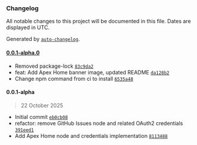 ### Changelog

All notable changes to this project will be documented in this file. Dates are displayed in UTC.

Generated by [`auto-changelog`](https://github.com/CookPete/auto-changelog).

#### [0.0.1-alpha.0](https://github.com/Sanjeet990/n8n-nodes-apexhome/compare/0.0.1-alpha...0.0.1-alpha.0)

- Removed package-lock [`83c9da2`](https://github.com/Sanjeet990/n8n-nodes-apexhome/commit/83c9da2171b640c7d4b45edcdd72cb4fe28fbef8)
- feat: Add Apex Home banner image, updated README [`da128b2`](https://github.com/Sanjeet990/n8n-nodes-apexhome/commit/da128b2453ad9ac51f2a52a1774404900b130489)
- Change npm command from ci to install [`6535a48`](https://github.com/Sanjeet990/n8n-nodes-apexhome/commit/6535a48f4477e368b0dcb5192a341d49fc51c16b)

#### 0.0.1-alpha

> 22 October 2025

- Initial commit [`eb0cb08`](https://github.com/Sanjeet990/n8n-nodes-apexhome/commit/eb0cb086386b9335a92a17ed4546ac49229bf333)
- refactor: remove GitHub Issues node and related OAuth2 credentials [`391eed1`](https://github.com/Sanjeet990/n8n-nodes-apexhome/commit/391eed130ca58a6a964d24d47285f2008d4e5524)
- Add Apex Home node and credentials implementation [`8113488`](https://github.com/Sanjeet990/n8n-nodes-apexhome/commit/8113488f10ffc409d438b1672a3a3e0145370136)
